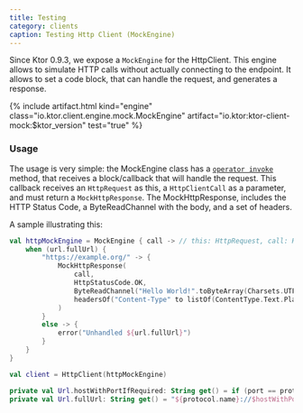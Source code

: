 ```yaml
---
title: Testing
category: clients
caption: Testing Http Client (MockEngine) 
---
```


Since Ktor 0.9.3, we expose a `MockEngine` for the HttpClient. This engine allows to simulate HTTP calls without
actually connecting to the endpoint. It allows to set a code block, that can handle the request,
and generates a response.

{% include artifact.html kind="engine" class="io.ktor.client.engine.mock.MockEngine" artifact="io.ktor:ktor-client-mock:$ktor_version" test="true" %}

### Usage

The usage is very simple: the MockEngine class has a [`operator invoke`](https://kotlinlang.org/docs/reference/operator-overloading.html#invoke) method,
that receives a block/callback that will handle the request. This callback receives an `HttpRequest` as this, a `HttpClientCall` as a parameter,
and must return a `MockHttpResponse`. The MockHttpResponse, includes the HTTP Status Code, a ByteReadChannel with the body, and a set of headers.

A sample illustrating this:

```kotlin
val httpMockEngine = MockEngine { call -> // this: HttpRequest, call: HttpClientCall
    when (url.fullUrl) {
        "https://example.org/" -> {
            MockHttpResponse(
                call,
                HttpStatusCode.OK,
                ByteReadChannel("Hello World!".toByteArray(Charsets.UTF_8)),
                headersOf("Content-Type" to listOf(ContentType.Text.Plain.toString()))
            )
        }
        else -> {
            error("Unhandled ${url.fullUrl}")
        }
    }
}

val client = HttpClient(httpMockEngine)

private val Url.hostWithPortIfRequired: String get() = if (port == protocol.defaultPort) host else hostWithPort
private val Url.fullUrl: String get() = "${protocol.name}://$hostWithPortIfRequired$fullPath"
```
